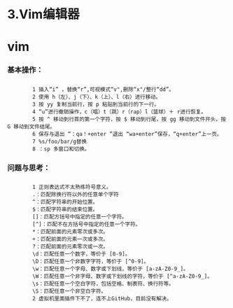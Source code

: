 # 3.Vim编辑器

# vim
### 基本操作：
#####
            1 插入“i” ，替换“r”,可视模式“v",删除“x"/整行“dd”。
            2 使用 h（左）、j（下）、k（上）、l（右）进行移动。
            3 按 yy 复制当前行，按 p 粘贴到当前行的下一行。
            4 “u”进行撤销操作，c（唱）t（跳）r（rap）l（篮球）＋ r进行恢复。
            5 按 ^ 移动到行首的第一个字符，按 $ 移动到行尾，按 gg 移动到文件开头，按 G 移动到文件结尾。
            6 保存与退出 “：qa！+enter ”退出 “wa+enter”保存，“q+enter”上一页。
            7 %s/foo/bar/g替换
            8 ：sp 多窗口和切换。
            
### 问题与思考：
#####
            1 正则表达式不太熟练符号意义。
            .：匹配除换行符以外的任意单个字符
            ^：匹配字符串的开始位置。
            $：匹配字符串的结束位置。
            []：匹配方括号中指定的任意一个字符。
            [^]：匹配不在方括号中指定的任意一个字符。
            *：匹配前面的元素零次或多次。
            +：匹配前面的元素一次或多次。
            ?：匹配前面的元素零次或一次。
            \d：匹配任意一个数字，等价于 [0-9]。
            \D：匹配任意一个非数字字符，等价于 [^0-9]。
            \w：匹配任意一个字母、数字或下划线，等价于 [a-zA-Z0-9_]。
            \W：匹配任意一个非字母、数字或下划线的字符，等价于 [^a-zA-Z0-9_]。
            \s：匹配任意一个空白字符，包括空格、制表符、换行符等。
            \S：匹配任意一个非空白字符。
            2 虚拟机里面插件下不了，连不上GitHub，目前没有解决。